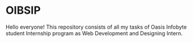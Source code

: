 # OIBSIP
Hello everyone! This repository consists of all my tasks of Oasis Infobyte student Internship program as Web Development and Designing Intern.

